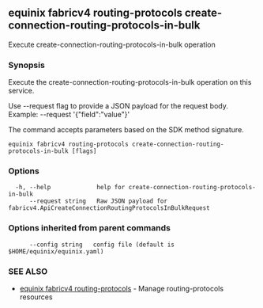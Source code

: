 ## equinix fabricv4 routing-protocols create-connection-routing-protocols-in-bulk

Execute create-connection-routing-protocols-in-bulk operation

### Synopsis

Execute the create-connection-routing-protocols-in-bulk operation on this service.

Use --request flag to provide a JSON payload for the request body.
Example: --request '{"field":"value"}'

The command accepts parameters based on the SDK method signature.

```
equinix fabricv4 routing-protocols create-connection-routing-protocols-in-bulk [flags]
```

### Options

```
  -h, --help             help for create-connection-routing-protocols-in-bulk
      --request string   Raw JSON payload for fabricv4.ApiCreateConnectionRoutingProtocolsInBulkRequest
```

### Options inherited from parent commands

```
      --config string   config file (default is $HOME/equinix/equinix.yaml)
```

### SEE ALSO

* [equinix fabricv4 routing-protocols](equinix_fabricv4_routing-protocols.md)	 - Manage routing-protocols resources

